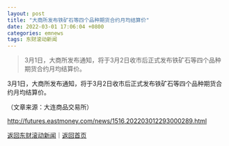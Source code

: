 ```yaml
---
layout: post
title: "大商所发布铁矿石等四个品种期货合约月均结算价"
date: 2022-03-01 17:06:04 +0800
categories: emnews
tags: 东财滚动新闻
---
```

> 3月1日，大商所发布通知，将于3月2日收市后正式发布铁矿石等四个品种期货合约月均结算价。

<p> 3月1日，大商所发布通知，将于3月2日收市后正式发布铁矿石等四个品种期货合约月均结算价。</p><p class="em_media">（文章来源：大连商品交易所）</p>

<http://futures.eastmoney.com/news/1516,202203012293000289.html>

[返回东财滚动新闻](//finews.withounder.com/emnews/)｜[返回首页](//finews.withounder.com/)
